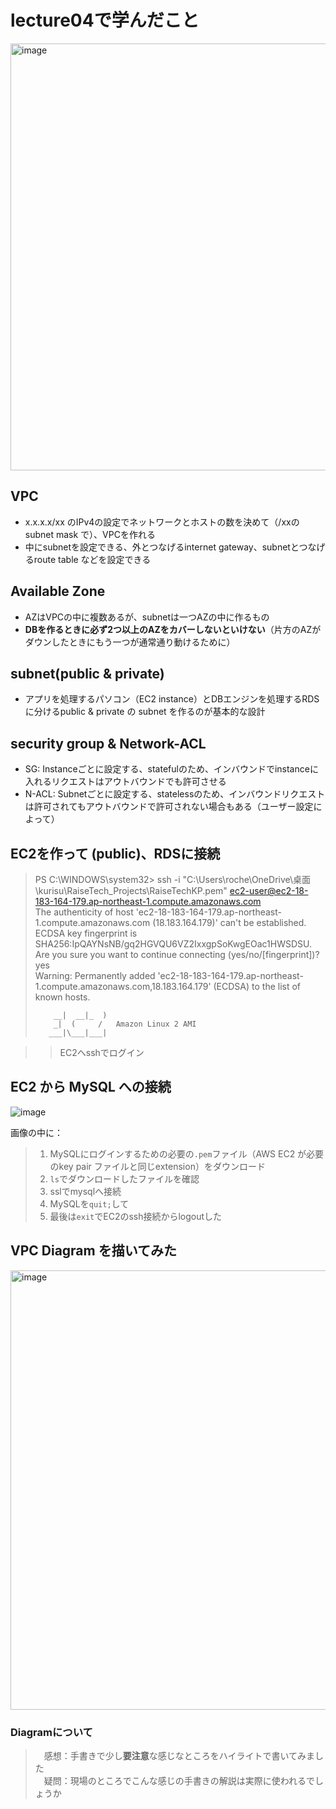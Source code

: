
# lecture04で学んだこと


<img width="683" alt="image" src="https://user-images.githubusercontent.com/103508472/183030203-00ec5830-1110-4ec6-b827-213d01f516b4.png">


## VPC
- x.x.x.x/xx のIPv4の設定でネットワークとホストの数を決めて（/xxの subnet mask で）、VPCを作れる
- 中にsubnetを設定できる、外とつなげるinternet gateway、subnetとつなげるroute table などを設定できる

## Available Zone
- AZはVPCの中に複数あるが、subnetは一つAZの中に作るもの
- **DBを作るときに必ず2つ以上のAZをカバーしないといけない**（片方のAZがダウンしたときにもう一つが通常通り動けるために）

## subnet(public & private)
- アプリを処理するパソコン（EC2 instance）とDBエンジンを処理するRDSに分けるpublic & private の subnet を作るのが基本的な設計

## security group & Network-ACL
 - SG: Instanceごとに設定する、statefulのため、インバウンドでinstanceに入れるリクエストはアウトバウンドでも許可させる
 - N-ACL: Subnetごとに設定する、statelessのため、インバウンドリクエストは許可されてもアウトバウンドで許可されない場合もある（ユーザー設定によって）

## EC2を作って (public)、RDSに接続

>  PS C:\WINDOWS\system32> ssh -i "C:\Users\roche\OneDrive\桌面\kurisu\RaiseTech_Projects\RaiseTechKP.pem" ec2-user@ec2-18-183-164-179.ap-northeast-1.compute.amazonaws.com <br>
>  The authenticity of host 'ec2-18-183-164-179.ap-northeast-1.compute.amazonaws.com (18.183.164.179)' can't be established.<br>
>  ECDSA key fingerprint is SHA256:IpQAYNsNB/gq2HGVQU6VZ2IxxgpSoKwgEOac1HWSDSU. <br>
>  Are you sure you want to continue connecting (yes/no/[fingerprint])? yes <br>
>  Warning: Permanently added 'ec2-18-183-164-179.ap-northeast-1.compute.amazonaws.com,18.183.164.179' (ECDSA) to the list of known hosts.
>
>         __|  __|_  )
>         _|  (     /   Amazon Linux 2 AMI
>        ___|\___|___|

>> EC2へsshでログイン

## EC2 から MySQL への接続
![image](https://user-images.githubusercontent.com/103508472/182993086-7ca42b62-1595-4c8f-9338-4ed821be235b.png)

画像の中に：

> 1. MySQLにログインするための必要の`.pem`ファイル（AWS EC2 が必要のkey pair ファイルと同じextension）をダウンロード
> 2. `ls`でダウンロードしたファイルを確認
> 3. sslでmysqlへ接続
> 4. MySQLを`quit;`して
> 5. 最後は`exit`でEC2のssh接続からlogoutした



## VPC Diagram を描いてみた

<img width="703" alt="image" src="https://user-images.githubusercontent.com/103508472/183028196-774d4024-a447-41d0-9d60-010a570f20b9.png">

### Diagramについて
>　感想：手書きで少し**要注意**な感じなところをハイライトで書いてみました <br>
>　疑問：現場のところでこんな感じの手書きの解説は実際に使われるでしょうか
